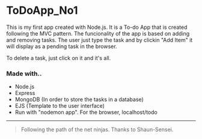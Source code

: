 # ToDoApp_No1

This is my first app created with Node.js. It is a To-do App that is created following the MVC pattern. The funcionality of the app is based on adding and removing tasks. The user just type the task and by clickin "Add Item" it will display as a pending task in the browser.

To delete a task, just click on it and it's all.

### Made with..

- Node.js
- Express
- MongoDB (In order to store the tasks in a database)
- EJS (Template to the user interface)
- Run with "nodemon app". For the browser, localhost/todo

---

> Following the path of the net ninjas. Thanks to Shaun-Sensei.
